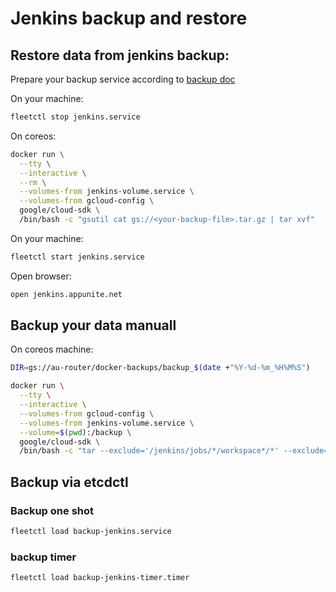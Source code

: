 
# Jenkins backup and restore

## Restore data from jenkins backup:

Prepare your backup service according to [backup doc](../backup/README.md)

On your machine:

```bash
fleetctl stop jenkins.service
```

On coreos:

```bash
docker run \
  --tty \
  --interactive \
  --rm \
  --volumes-from jenkins-volume.service \
  --volumes-from gcloud-config \
  google/cloud-sdk \
  /bin/bash -c "gsutil cat gs://<your-backup-file>.tar.gz | tar xvf"
```

On your machine:

```bash
fleetctl start jenkins.service
```

Open browser:
```bash
open jenkins.appunite.net
```


## Backup your data manuall
On coreos machine:

```bash
DIR=gs://au-router/docker-backups/backup_$(date +"%Y-%d-%m_%H%M%S")

docker run \
  --tty \
  --interactive \
  --volumes-from gcloud-config \
  --volumes-from jenkins-volume.service \
  --volume=$(pwd):/backup \
  google/cloud-sdk \
  /bin/bash -c "tar --exclude='/jenkins/jobs/*/workspace*/*' --exclude='/jenkins/jobs/*/builds/*/archive' -zcvf /tmp/file.tar.gz /jenkins && gsutil cp /tmp/file.tar.gz ${DIR}/jenkins.tar.gz"
```


## Backup via etcdctl

### Backup one shot

```bash
fleetctl load backup-jenkins.service
```

### backup timer

```bash
fleetctl load backup-jenkins-timer.timer 
```
